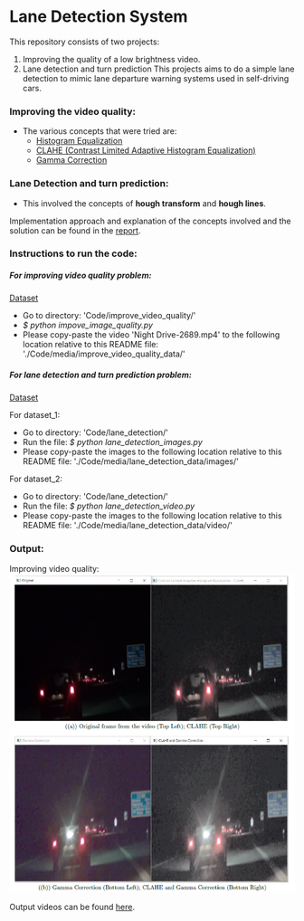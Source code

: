 # Lane Detection System

This repository consists of two projects:
1) Improving the quality of a low brightness video.
2) Lane detection and turn prediction
This projects aims to do a simple lane detection to mimic lane departure warning systems used in self-driving cars. 

### Improving the video quality:
- The various concepts that were tried are:
    - [Histogram Equalization](https://docs.opencv.org/3.4/d4/d1b/tutorial_histogram_equalization.html)
    - [CLAHE (Contrast Limited Adaptive Histogram Equalization)](http://amroamroamro.github.io/mexopencv/opencv/clahe_demo_gui.html#3)
    - [Gamma Correction](https://www.pyimagesearch.com/2015/10/05/opencv-gamma-correction/)

### Lane Detection and turn prediction:
- This involved the concepts of **hough transform** and **hough lines**.


Implementation approach and explanation of the concepts involved and the solution can be found in the [report](./Report.pdf).

### Instructions to run the code:

##### For improving video quality problem:
[Dataset](https://drive.google.com/file/d/1IhaTYPnwTwEtj3VKnUq5f8C_Oeo6kgZ8/view)

- Go to directory: 'Code/improve_video_quality/'
- *$ python impove_image_quality.py*
- Please copy-paste the video 'Night Drive-2689.mp4' to the following location relative to this README file: './Code/media/improve_video_quality_data/'



##### For lane detection and turn prediction problem:
[Dataset](https://drive.google.com/drive/folders/1WL49qHfrsO7bB8rmsZkUNeF4c9t_abAz)

For dataset_1:
- Go to directory: 'Code/lane_detection/' 
- Run the file: *$ python lane_detection_images.py*
- Please copy-paste the images to the following location relative to this README file: './Code/media/lane_detection_data/images/'


For dataset_2:
- Go to directory: 'Code/lane_detection/'
- Run the file: *$ python lane_detection_video.py*
- Please copy-paste the images to the following location relative to this README file: './Code/media/lane_detection_data/video/'


### Output:

Improving video quality:
![alt text](./output/video_quality.PNG?raw=true "Improving video quality")

Output videos can be found [here](https://drive.google.com/drive/folders/1CVt0Flg1HNlbpoh0rk_HrIXpVl4FV7Ct?usp=sharing).

